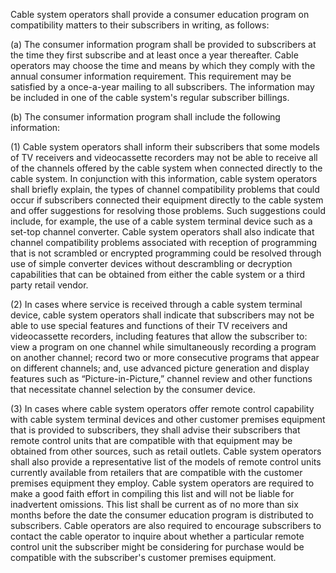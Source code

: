 Cable system operators shall provide a consumer education program on compatibility matters to their subscribers in writing, as follows:

(a) The consumer information program shall be provided to subscribers at the time they first subscribe and at least once a year thereafter. Cable operators may choose the time and means by which they comply with the annual consumer information requirement. This requirement may be satisfied by a once-a-year mailing to all subscribers. The information may be included in one of the cable system's regular subscriber billings.

(b) The consumer information program shall include the following information:

(1) Cable system operators shall inform their subscribers that some models of TV receivers and videocassette recorders may not be able to receive all of the channels offered by the cable system when connected directly to the cable system. In conjunction with this information, cable system operators shall briefly explain, the types of channel compatibility problems that could occur if subscribers connected their equipment directly to the cable system and offer suggestions for resolving those problems. Such suggestions could include, for example, the use of a cable system terminal device such as a set-top channel converter. Cable system operators shall also indicate that channel compatibility problems associated with reception of programming that is not scrambled or encrypted programming could be resolved through use of simple converter devices without descrambling or decryption capabilities that can be obtained from either the cable system or a third party retail vendor.

(2) In cases where service is received through a cable system terminal device, cable system operators shall indicate that subscribers may not be able to use special features and functions of their TV receivers and videocassette recorders, including features that allow the subscriber to: view a program on one channel while simultaneously recording a program on another channel; record two or more consecutive programs that appear on different channels; and, use advanced picture generation and display features such as “Picture-in-Picture,” channel review and other functions that necessitate channel selection by the consumer device.

(3) In cases where cable system operators offer remote control capability with cable system terminal devices and other customer premises equipment that is provided to subscribers, they shall advise their subscribers that remote control units that are compatible with that equipment may be obtained from other sources, such as retail outlets. Cable system operators shall also provide a representative list of the models of remote control units currently available from retailers that are compatible with the customer premises equipment they employ. Cable system operators are required to make a good faith effort in compiling this list and will not be liable for inadvertent omissions. This list shall be current as of no more than six months before the date the consumer education program is distributed to subscribers. Cable operators are also required to encourage subscribers to contact the cable operator to inquire about whether a particular remote control unit the subscriber might be considering for purchase would be compatible with the subscriber's customer premises equipment.

